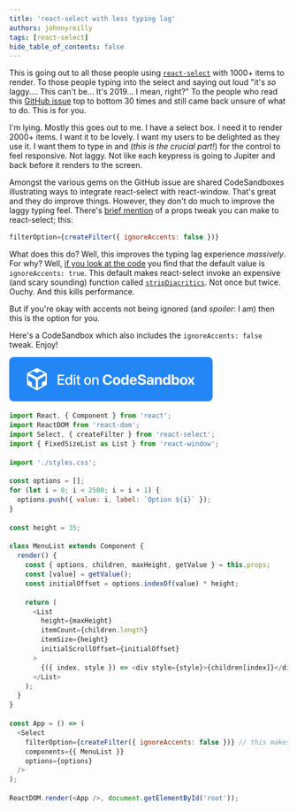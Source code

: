 ```yaml
---
title: 'react-select with less typing lag'
authors: johnnyreilly
tags: [react-select]
hide_table_of_contents: false
---
```


This is going out to all those people using [`react-select`](https://react-select.com) with 1000+ items to render. To those people typing into the select and saying out loud "it's _so_ laggy.... This can't be... It's 2019... I mean, right?" To the people who read this [GitHub issue](https://github.com/JedWatson/react-select/issues/3128) top to bottom 30 times and still came back unsure of what to do. This is for you.

<!--truncate-->

I'm lying. Mostly this goes out to me. I have a select box. I need it to render 2000+ items. I want it to be lovely. I want my users to be delighted as they use it. I want them to type in and (_this is the crucial part!_) for the control to feel responsive. Not laggy. Not like each keypress is going to Jupiter and back before it renders to the screen.

Amongst the various gems on the GitHub issue are shared CodeSandboxes illustrating ways to integrate react-select with react-window. That's great and they do improve things. However, they don't do much to improve the laggy typing feel. There's [brief mention](https://github.com/JedWatson/react-select/issues/3128#issuecomment-431397942) of a props tweak you can make to react-select; this:

```js
filterOption={createFilter({ ignoreAccents: false })}
```

What does this do? Well, this improves the typing lag experience _massively_. For why? Well, [if you look at the code](https://github.com/JedWatson/react-select/blob/292bad3298f2cafad6767f2134bd79a9c27e4073/src/filters.js#L21) you find that the default value is `ignoreAccents: true`. This default makes react-select invoke an expensive (and scary sounding) function called [`stripDiacritics`](https://github.com/JedWatson/react-select/blob/292bad3298f2cafad6767f2134bd79a9c27e4073/src/diacritics.js#L90). Not once but twice. Ouchy. And this kills performance.

But if you're okay with accents not being ignored (and _spoiler_: I am) then this is the option for you.

Here's a CodeSandbox which also includes the `ignoreAccents: false` tweak. Enjoy!

[![Edit johnnyreilly/react-window-with-react-select-less-laggy](play-codesandbox.svg)](https://codesandbox.io/s/zn70lqp31m?fontsize=14)

```js
import React, { Component } from 'react';
import ReactDOM from 'react-dom';
import Select, { createFilter } from 'react-select';
import { FixedSizeList as List } from 'react-window';

import './styles.css';

const options = [];
for (let i = 0; i < 2500; i = i + 1) {
  options.push({ value: i, label: `Option ${i}` });
}

const height = 35;

class MenuList extends Component {
  render() {
    const { options, children, maxHeight, getValue } = this.props;
    const [value] = getValue();
    const initialOffset = options.indexOf(value) * height;

    return (
      <List
        height={maxHeight}
        itemCount={children.length}
        itemSize={height}
        initialScrollOffset={initialOffset}
      >
        {({ index, style }) => <div style={style}>{children[index]}</div>}
      </List>
    );
  }
}

const App = () => (
  <Select
    filterOption={createFilter({ ignoreAccents: false })} // this makes all the difference!
    components={{ MenuList }}
    options={options}
  />
);

ReactDOM.render(<App />, document.getElementById('root'));
```
